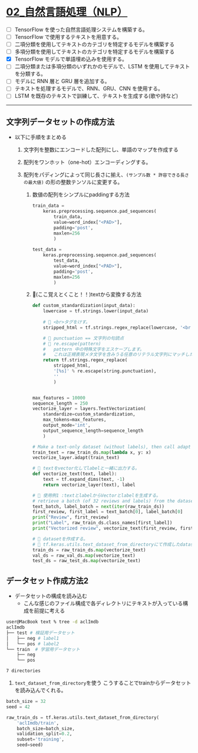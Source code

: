 # [02\_自然言語処理（NLP）](<02_自然言語処理(NLP)>)

- [ ] TensorFlow を使った自然言語処理システムを構築する。
- [ ] TensorFlow で使用するテキストを用意する。
- [ ] 二項分類を使用してテキストのカテゴリを特定するモデルを構築する
- [ ] 多項分類を使用してテキストのカテゴリを特定するモデルを構築する
- [x] TensorFlow モデルで単語埋め込みを使用する。
- [ ] 二項分類または多項分類のいずれかのモデルで、LSTM を使用してテキストを分類する。
- [ ] モデルに RNN 層と GRU 層を追加する。
- [ ] テキストを処理するモデルで、RNN、GRU、CNN を使用する。
- [ ] LSTM を既存のテキストで訓練して、テキストを生成する(歌や詩など)

---

## 文字列データセットの作成方法

- 以下に手順をまとめる

    1. 文字列を整数にエンコードした配列にし、単語のマップを作成する

    1. 配列をワンホット（one-hot）エンコーディングする。

    1. 配列をパディングによって同じ長さに揃え、`(サンプル数 * 許容できる長さの最大値)` の形の整数テンソルに変更する。

        1. 数値の配列をシンプルにpaddingする方法

            ```python
            train_data = 
                keras.preprocessing.sequence.pad_sequences(
                    train_data,
                    value=word_index["<PAD>"],
                    padding='post',
                    maxlen=256
                    )
                    
            test_data = 
                keras.preprocessing.sequence.pad_sequences(
                    test_data,
                    value=word_index["<PAD>"],
                    padding='post',
                    maxlen=256
                    )
            ```

        2. 🌟(ここ覚えとくこと！！)textから変換する方法 

            ```python
            def custom_standardization(input_data):
                lowercase = tf.strings.lower(input_data)
                
                # 🌟 <br>タグをけす。
                stripped_html = tf.strings.regex_replace(lowercase, '<br />', ' ')

                # 🌟 punctuation == 文字列の句読点
                # 🌟 re.escape(pattern)
                #   pattern 中の特殊文字をエスケープします。
                #   これは正規表現メタ文字を含みうる任意のリテラル文字列にマッチしたい時に便利です。     
                return tf.strings.regex_replace(
                    stripped_html,
                    '[%s]' % re.escape(string.punctuation),
                    ''
                    )


            max_features = 10000
            sequence_length = 250
            vectorize_layer = layers.TextVectorization(
                standardize=custom_standardization,
                max_tokens=max_features,
                output_mode='int',
                output_sequence_length=sequence_length
                )
            
            # Make a text-only dataset (without labels), then call adapt
            train_text = raw_train_ds.map(lambda x, y: x)
            vectorize_layer.adapt(train_text)

            # 🌟 textをvector化してlabelと一緒に出力する。
            def vectorize_text(text, label):
                text = tf.expand_dims(text, -1)
                return vectorize_layer(text), label

            # 🌟 使用例1 :textとlabelからVectorとlabelを生成する。
            # retrieve a batch (of 32 reviews and labels) from the dataset
            text_batch, label_batch = next(iter(raw_train_ds))
            first_review, first_label = text_batch[0], label_batch[0]
            print("Review", first_review)
            print("Label", raw_train_ds.class_names[first_label])
            print("Vectorized review", vectorize_text(first_review, first_label))

            # 🌟 datasetを作成する。
            # 🌟 tf.keras.utils.text_dataset_from_directoryにて作成したdataset
            train_ds = raw_train_ds.map(vectorize_text)
            val_ds = raw_val_ds.map(vectorize_text)
            test_ds = raw_test_ds.map(vectorize_text)

            ```

## データセット作成方法2

- データセットの構成を読み込む
  - こんな感じのファイル構成で各ディレクトリにテキストが入っている構成を前提に考える

```sh
user@MacBook text % tree -d aclImdb
aclImdb
├── test # 検証用データセット
│   ├── neg # label1
│   └── pos # label2
└── train  # 学習用データセット
    ├── neg
    └── pos

7 directories
```

1. `text_dataset_from_directory`を使う
こうすることでtrainからデータセットを読み込んでくれる。

```python
batch_size = 32
seed = 42

raw_train_ds = tf.keras.utils.text_dataset_from_directory(
    'aclImdb/train', 
    batch_size=batch_size, 
    validation_split=0.2, 
    subset='training', 
    seed=seed)
```